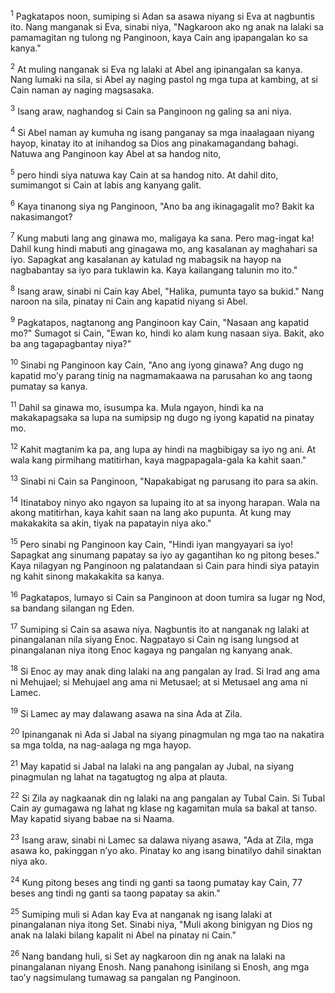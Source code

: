 <sup>1</sup>
Pagkatapos noon, sumiping si Adan sa asawa niyang si Eva at nagbuntis ito. Nang manganak si Eva, sinabi niya, "Nagkaroon ako ng anak na lalaki sa pamamagitan ng tulong ng Panginoon, kaya Cain ang ipapangalan ko sa kanya." 

<sup>2</sup>
At muling nanganak si Eva ng lalaki at Abel ang ipinangalan sa kanya. Nang lumaki na sila, si Abel ay naging pastol ng mga tupa at kambing, at si Cain naman ay naging magsasaka. 

<sup>3</sup>
Isang araw, naghandog si Cain sa Panginoon ng galing sa ani niya. 

<sup>4</sup>
Si Abel naman ay kumuha ng isang panganay sa mga inaalagaan niyang hayop, kinatay ito at inihandog sa Dios ang pinakamagandang bahagi. Natuwa ang Panginoon kay Abel at sa handog nito, 

<sup>5</sup>
pero hindi siya natuwa kay Cain at sa handog nito. At dahil dito, sumimangot si Cain at labis ang kanyang galit. 

<sup>6</sup>
Kaya tinanong siya ng Panginoon, "Ano ba ang ikinagagalit mo? Bakit ka nakasimangot? 

<sup>7</sup>
Kung mabuti lang ang ginawa mo, maligaya ka sana. Pero mag-ingat ka! Dahil kung hindi mabuti ang ginagawa mo, ang kasalanan ay maghahari sa iyo. Sapagkat ang kasalanan ay katulad ng mabagsik na hayop na nagbabantay sa iyo para tuklawin ka. Kaya kailangang talunin mo ito." 

<sup>8</sup>
Isang araw, sinabi ni Cain kay Abel, "Halika, pumunta tayo sa bukid." Nang naroon na sila, pinatay ni Cain ang kapatid niyang si Abel. 

<sup>9</sup>
Pagkatapos, nagtanong ang Panginoon kay Cain, "Nasaan ang kapatid mo?" Sumagot si Cain, "Ewan ko, hindi ko alam kung nasaan siya. Bakit, ako ba ang tagapagbantay niya?" 

<sup>10</sup>
Sinabi ng Panginoon kay Cain, "Ano ang iyong ginawa? Ang dugo ng kapatid moʼy parang tinig na nagmamakaawa na parusahan ko ang taong pumatay sa kanya. 

<sup>11</sup>
Dahil sa ginawa mo, isusumpa ka. Mula ngayon, hindi ka na makakapagsaka sa lupa na sumipsip ng dugo ng iyong kapatid na pinatay mo. 

<sup>12</sup>
Kahit magtanim ka pa, ang lupa ay hindi na magbibigay sa iyo ng ani. At wala kang pirmihang matitirhan, kaya magpapagala-gala ka kahit saan." 

<sup>13</sup>
Sinabi ni Cain sa Panginoon, "Napakabigat ng parusang ito para sa akin. 

<sup>14</sup>
Itinataboy ninyo ako ngayon sa lupaing ito at sa inyong harapan. Wala na akong matitirhan, kaya kahit saan na lang ako pupunta. At kung may makakakita sa akin, tiyak na papatayin niya ako." 

<sup>15</sup>
Pero sinabi ng Panginoon kay Cain, "Hindi iyan mangyayari sa iyo! Sapagkat ang sinumang papatay sa iyo ay gagantihan ko ng pitong beses." Kaya nilagyan ng Panginoon ng palatandaan si Cain para hindi siya patayin ng kahit sinong makakakita sa kanya. 

<sup>16</sup>
Pagkatapos, lumayo si Cain sa Panginoon at doon tumira sa lugar ng Nod, sa bandang silangan ng Eden.

<sup>17</sup>
Sumiping si Cain sa asawa niya. Nagbuntis ito at nanganak ng lalaki at pinangalanan nila siyang Enoc. Nagpatayo si Cain ng isang lungsod at pinangalanan niya itong Enoc kagaya ng pangalan ng kanyang anak. 

<sup>18</sup>
Si Enoc ay may anak ding lalaki na ang pangalan ay Irad. Si Irad ang ama ni Mehujael; si Mehujael ang ama ni Metusael; at si Metusael ang ama ni Lamec. 

<sup>19</sup>
Si Lamec ay may dalawang asawa na sina Ada at Zila. 

<sup>20</sup>
Ipinanganak ni Ada si Jabal na siyang pinagmulan ng mga tao na nakatira sa mga tolda, na nag-aalaga ng mga hayop. 

<sup>21</sup>
May kapatid si Jabal na lalaki na ang pangalan ay Jubal, na siyang pinagmulan ng lahat na tagatugtog ng alpa at plauta. 

<sup>22</sup>
Si Zila ay nagkaanak din ng lalaki na ang pangalan ay Tubal Cain. Si Tubal Cain ay gumagawa ng lahat ng klase ng kagamitan mula sa bakal at tanso. May kapatid siyang babae na si Naama. 

<sup>23</sup>
Isang araw, sinabi ni Lamec sa dalawa niyang asawa, "Ada at Zila, mga asawa ko, pakinggan nʼyo ako. Pinatay ko ang isang binatilyo dahil sinaktan niya ako. 

<sup>24</sup>
Kung pitong beses ang tindi ng ganti sa taong pumatay kay Cain, 77 beses ang tindi ng ganti sa taong papatay sa akin." 

<sup>25</sup>
Sumiping muli si Adan kay Eva at nanganak ng isang lalaki at pinangalanan niya itong Set. Sinabi niya, "Muli akong binigyan ng Dios ng anak na lalaki bilang kapalit ni Abel na pinatay ni Cain." 

<sup>26</sup>
Nang bandang huli, si Set ay nagkaroon din ng anak na lalaki na pinangalanan niyang Enosh. Nang panahong isinilang si Enosh, ang mga taoʼy nagsimulang tumawag sa pangalan ng Panginoon.
